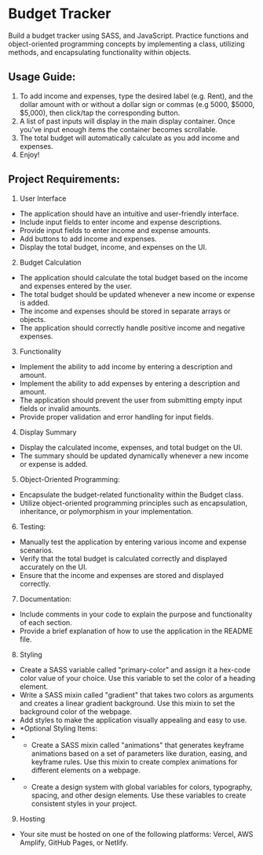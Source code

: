 # Budget Tracker

Build a budget tracker using SASS, and JavaScript. Practice functions and object-oriented programming concepts by implementing a class, utilizing methods, and encapsulating functionality within objects.

## Usage Guide:

1. To add income and expenses, type the desired label (e.g. Rent), and the dollar amount with or without a dollar sign or commas (e.g 5000, $5000, $5,000), then click/tap the corresponding button.
2. A list of past inputs will display in the main display container. Once you've input enough items the container becomes scrollable.
3. The total budget will automatically calculate as you add income and expenses.
4. Enjoy!

## Project Requirements:

1. User Interface

- The application should have an intuitive and user-friendly interface.
- Include input fields to enter income and expense descriptions.
- Provide input fields to enter income and expense amounts.
- Add buttons to add income and expenses.
- Display the total budget, income, and expenses on the UI.

2. Budget Calculation

- The application should calculate the total budget based on the income and expenses entered by the user.
- The total budget should be updated whenever a new income or expense is added.
- The income and expenses should be stored in separate arrays or objects.
- The application should correctly handle positive income and negative expenses.

3. Functionality

- Implement the ability to add income by entering a description and amount.
- Implement the ability to add expenses by entering a description and amount.
- The application should prevent the user from submitting empty input fields or invalid amounts.
- Provide proper validation and error handling for input fields.

4.  Display Summary

- Display the calculated income, expenses, and total budget on the UI.
- The summary should be updated dynamically whenever a new income or expense is added.

5. Object-Oriented Programming:

- Encapsulate the budget-related functionality within the Budget class.
- Utilize object-oriented programming principles such as encapsulation, inheritance, or polymorphism in your implementation.

6. Testing:

- Manually test the application by entering various income and expense scenarios.
- Verify that the total budget is calculated correctly and displayed accurately on the UI.
- Ensure that the income and expenses are stored and displayed correctly.

7. Documentation:

- Include comments in your code to explain the purpose and functionality of each section.
- Provide a brief explanation of how to use the application in the README file.

8. Styling

- Create a SASS variable called "primary-color" and assign it a hex-code color value of your choice. Use this variable to set the color of a heading element.
- Write a SASS mixin called "gradient" that takes two colors as arguments and creates a linear gradient background. Use this mixin to set the background color of the webpage.
- Add styles to make the application visually appealing and easy to use.
- \*Optional Styling Items:
- - Create a SASS mixin called "animations" that generates keyframe animations based on a set of parameters like duration, easing, and keyframe rules. Use this mixin to create complex animations for different elements on a webpage.
- - Create a design system with global variables for colors, typography, spacing, and other design elements. Use these variables to create consistent styles in your project.

9. Hosting

- Your site must be hosted on one of the following platforms: Vercel, AWS Amplify, GitHub Pages, or Netlify.
